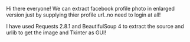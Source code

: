 Hi there everyone!
We can extract facebook profile photo in enlarged version just by supplying thier profile url..no need to login at all!


I have used Requests 2.8.1 and BeautifulSoup 4 to extract the source and urlib to get the image and Tkinter as GUI!